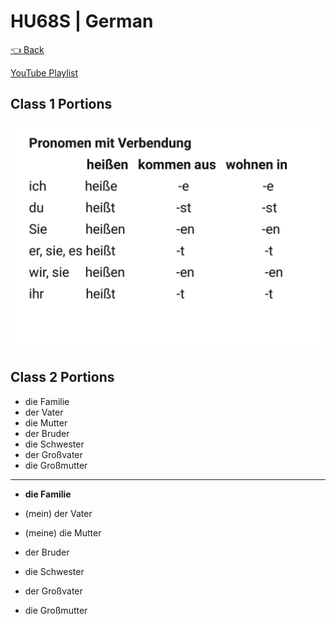 # HU68S | German

[👈 Back](./../)

<div>
<a class="white" href="https://youtube.com/playlist?list=PLFkKAMLbnTTsgwnkT0x0ZTg7VIklw3Zy-"><p><span class="bg"></span><span class="base"></span><span class="text">YouTube Playlist</span></p></a>
</div>


<!-- ## [1. Text Book - Forouzan](./Computer%20Networks%20-%20Text%20Book%20-%20Behrouz%20A%20Forouzan.pdf)
## [2. PPT Online Class](./Data%20Communication%20and%20Networking%20-%20Forouzan.pdf) -->

## Class 1 Portions
<img src="./Class-1-portions.jpeg" loading="lazy" alt="Class 1 Portions" max-height="400px">

## Class 2 Portions

- die Familie
- der Vater
- die Mutter
- der Bruder
- die Schwester
- der Großvater
- die Großmutter
---
- __die Familie__
- (mein) der Vater
- (meine) die Mutter

- der Bruder
- die Schwester

- der Großvater
- die Großmutter



<script src="https://code.jquery.com/jquery-3.6.0.slim.min.js" integrity="sha256-u7e5khyithlIdTpu22PHhENmPcRdFiHRjhAuHcs05RI=" crossorigin="anonymous"></script>
<script>
$(".btn")[0].innerHTML = "Home";
$(".btn")[0].href = "./../../../EC6XX/";
</script>